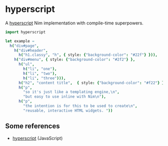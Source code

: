 # hyperscript

A [hyperscript](https://github.com/hyperhype/hyperscript) Nim implementation with compile-time superpowers.

```nim
import hyperscript

let example =
  h("div#page",
    h("div#header",
      h("h1.classy", "h", { style: {"background-color": "#22f"} })),
    h("div#menu", { style: {"background-color": "#2f2"} },
      h("ul",
        h("li", "one"),
        h("li", "two"),
        h("li", "three"))),
      h("h2", "content title",  { style: {"background-color": "#f22"} }),
      h("p",
        "so it's just like a templating engine,\n",
        "but easy to use inline with Nim\n"),
      h("p",
        "the intention is for this to be used to create\n",
        "reusable, interactive HTML widgets. "))
```

## Some references

- [hyperscript](https://github.com/hyperhype/hyperscript) (JavaScript)
